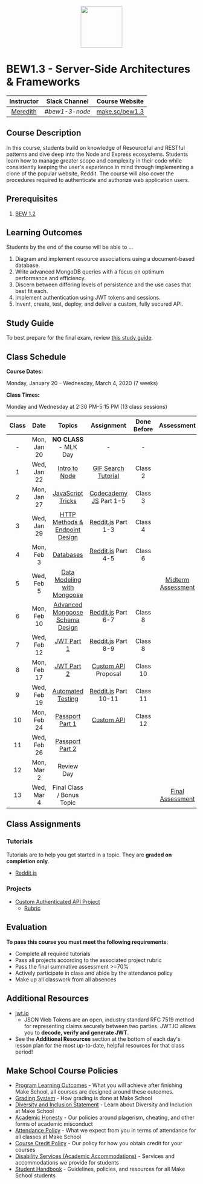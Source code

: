 <p align="center">
  <img src="node.png" height="110">
</p>

# BEW1.3 - Server-Side Architectures & Frameworks

| Instructor | Slack Channel | Course Website |
| :--------------------------------------: | :-----------: | :--------------------------------------: |
| [Meredith](https://github.com/meredithcat) | _#bew1-3-node_ | [make.sc/bew1.3](https://make.sc/bew1.3) |

## Course Description

In this course, students build on knowledge of Resourceful and RESTful patterns and dive deep into the Node and Express ecosystems. Students learn how to manage greater scope and complexity in their code while consistently keeping the user's experience in mind through implementing a clone of the popular website, Reddit. The course will also cover the procedures required to authenticate and authorize web application users.

## Prerequisites

1. [BEW 1.2](http://make.sc/bew1-2)

## Learning Outcomes

Students by the end of the course will be able to ...

1. Diagram and implement resource associations using a document-based database.
1. Write advanced MongoDB queries with a focus on optimum performance and efficiency.
1. Discern between differing levels of persistence and the use cases that best fit each.
1. Implement authentication using JWT tokens and sessions.
1. Invent, create, test, deploy, and deliver a custom, fully secured API.

## Study Guide

To best prepare for the final exam, review [this study guide](study-guide.md).

## Class Schedule

**Course Dates:**

Monday, January 20 – Wednesday, March 4, 2020 (7 weeks)

**Class Times:** 

Monday and Wednesday at 2:30 PM-5:15 PM (13 class sessions)

| Class |     Date      | Topics | Assignment | Done Before | Assessment |
| :---: | :-----------: | :--------: | :--------: | :--------: | :--------: |
|   -   |  Mon, Jan 20  | **NO CLASS** - MLK Day | - | - ||
|   1   |  Wed, Jan 22  | [Intro to Node](Lessons/01-Intro-to-Node/) | [GIF Search Tutorial] | Class 2 ||
|   2   |  Mon, Jan 27  | [JavaScript Tricks](Lessons/02-Intro-to-JS/) | [Codecademy JS] Part 1-5 | Class 3 ||
|   3   |  Wed, Jan 29  | [HTTP Methods & Endpoint Design](Lessons/03-Http-Methods/) | [Reddit.js] Part 1-3 | Class 4 ||
|   4   |  Mon, Feb 3   | [Databases]() | [Reddit.js] Part 4-5 | Class 6 ||
|   5   |  Wed, Feb 5   | [Data Modeling with Mongoose]() | | | [Midterm Assessment] |
|   6   |  Mon, Feb 10  | [Advanced Mongoose Schema Design]() | [Reddit.js] Part 6-7 | Class 8 ||
|   7   |  Wed, Feb 12  | [JWT Part 1]() | [Reddit.js] Part 8-9 | Class 8 ||
|   8   |  Mon, Feb 17  | [JWT Part 2]() | [Custom API] Proposal | Class 10 ||
|   9   |  Wed, Feb 19  | [Automated Testing]() | [Reddit.js] Part 10-11 | Class 11 ||
|  10   |  Mon, Feb 24  | [Passport Part 1]() | [Custom API] | Class 12 | |
|  11   |  Wed, Feb 26  | [Passport Part 2]() |  | ||
|  12   |  Mon, Mar 2   | Review Day | | ||
|  13   |  Wed, Mar 4   | Final Class / Bonus Topic | | | [Final Assessment] |

[GIF Search Tutorial]: https://www.makeschool.com/academy/track/gif-search-app-ynu
[Codecademy JS]: https://www.codecademy.com/learn/introduction-to-javascript
[Reddit.js]: https://www.makeschool.com/academy/track/reddit-clone-in-node-js
[Custom API]: Projects/02-Custom-API-Project.md

[Midterm Assessment]: Assessments/quiz-1.md
[Final Assessment]: Assessments/quiz-2.md

## Class Assignments

### Tutorials

Tutorials are to help you get started in a topic.  They are **graded on completion only**.

* [Reddit.js](https://www.makeschool.com/academy/track/reddit-clone-in-node-js)

### Projects

* [Custom Authenticated API Project](Projects/02-Custom-API-Project.md)
  * [Rubric](Projects/Rubrics/02-Custom-API-Project.md)

## Evaluation

**To pass this course you must meet the following requirements**:

- Complete all required tutorials
- Pass all projects according to the associated project rubric
- Pass the final summative assessment >=70%
- Actively participate in class and abide by the attendance policy
- Make up all classwork from all absences

## Additional Resources

* [jwt.io](https://jwt.io)
  * JSON Web Tokens are an open, industry standard RFC 7519 method for representing claims securely between two parties. JWT.IO allows you to **decode, verify and generate JWT**.
* See the **Additional Resources** section at the bottom of each day's lesson plan for the most up-to-date, helpful resources for that class period!

## Make School Course Policies

- [Program Learning Outcomes](https://make.sc/program-learning-outcomes) - What you will achieve after finishing Make School, all courses are designed around these outcomes.
- [Grading System](https://make.sc/grading-system) - How grading is done at Make School
- [Diversity and Inclusion Statement](https://make.sc/diversity-and-inclusion-statement) - Learn about Diversity and Inclusion at Make School
- [Academic Honesty](https://make.sc/academic-honesty-policy) - Our policies around plagerism, cheating, and other forms of academic misconduct 
- [Attendance Policy](https://make.sc/attendance-policy) - What we expect from you in terms of attendance for all classes at Make School
- [Course Credit Policy](https://make.sc/course-credit-policy) - Our policy for how you obtain credit for your courses
- [Disability Services (Academic Accommodations)](https://make.sc/disability-services) - Services and accommodations we provide for students
- [Student Handbook](https://make.sc/student-handbook) - Guidelines, policies, and resources for all Make School students
